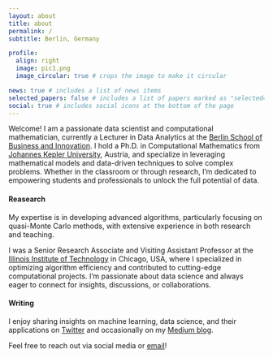 ```yaml
---
layout: about
title: about
permalink: /
subtitle: Berlin, Germany

profile:
  align: right
  image: pic1.png
  image_circular: true # crops the image to make it circular

news: true # includes a list of news items
selected_papers: false # includes a list of papers marked as "selected={true}"
social: true # includes social icons at the bottom of the page
---
```


Welcome! I am a passionate data scientist and computational mathematician, currently a Lecturer in Data Analytics at the [Berlin School of Business and Innovation](https://www.berlinsbi.com/). I hold a Ph.D. in Computational Mathematics from [Johannes Kepler University](https://www.jku.at), Austria, and specialize in leveraging mathematical models and data-driven techniques to solve complex problems. Whether in the classroom or through research, I’m dedicated to empowering students and professionals to unlock the full potential of data.

#### Reasearch
My expertise is in developing advanced algorithms, particularly focusing on quasi-Monte Carlo methods, with extensive experience in both research and teaching.

I was a Senior Research Associate and Visiting Assistant Professor at the [Illinois Institute of Technology](https://www.iit.edu) in Chicago, USA,  where I specialized in optimizing algorithm efficiency and contributed to cutting-edge computational projects. I’m passionate about data science and always eager to connect for insights, discussions, or collaborations.

#### Writing
I enjoy sharing insights on machine learning, data science, and their applications on [Twitter](https://x.com/kachi_ann) and occasionally on my [Medium blog](https://medium.com/@kachiann).

Feel free to reach out via social media or [email](mailto:kachiann12@gmail.com)!

